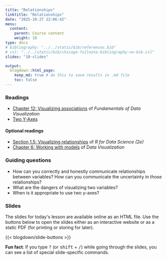 ```yaml
---
title: "Relationships"
linktitle: "Relationships"
date: "2025-10-27 22:06:42"
menu:
  content:
    parent: Course content
    weight: 10
type: docs
# bibliography: "../../static/bib/references.bib"
# csl: "../../static/bib/chicago-fullnote-bibliography-no-bib.csl"
slides: "10-slides"

output:
  blogdown::html_page:
    keep_md: true # do this to save results in .md file
    toc: false
---
```


### Readings

- <i class="fas fa-book"></i> [Chapter 12: Visualizing associations](https://clauswilke.com/dataviz/visualizing-associations.html) of *Fundamentals of Data Visualization*
- <i class="fas fa-external-link-square-alt"></i> [Two Y-Axes](https://kieranhealy.org/blog/archives/2016/01/16/two-y-axes/)


#### Optional readings
- <i class="fas fa-book"></i> [Section 1.5: Visualizing relationships](https://r4ds.hadley.nz/data-visualize#visualizing-relationships) of *R for Data Science (2e)*
- <i class="fas fa-book"></i> [Chapter 6: Working with models](https://socviz.co/modeling.html#modeling) of *Data Visualization*


### Guiding questions

- How can you correctly and honestly communicate relationships between variables? How can you communicate the uncertainty in those relationships?
- What are the dangers of visualizing two variables?
- When is it appropriate to use two y-axes?


### Slides

The slides for today's lesson are available online as an HTML file. Use the buttons below to open the slides either as an interactive website or as a static PDF (for printing or storing for later).

{{< blogdown/slide-buttons >}}

**Fun fact**: If you type <kbd>?</kbd> (or <kbd>shift</kbd> + <kbd>/</kbd>) while going through the slides, you can see a list of special slide-specific commands.
